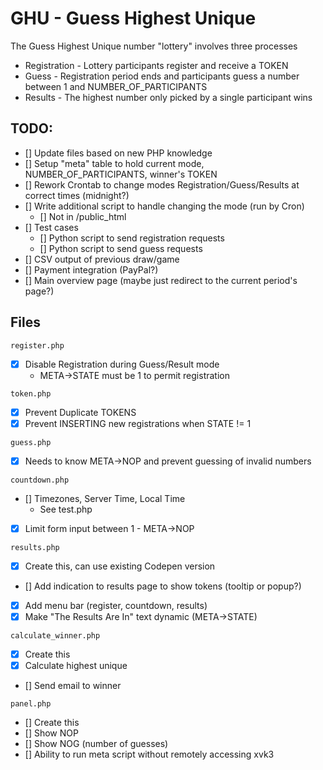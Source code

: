 # GHU - Guess Highest Unique

The Guess Highest Unique number "lottery" involves three processes
* Registration - Lottery participants register and receive a TOKEN
* Guess - Registration period ends and participants guess a number between 1 and NUMBER_OF_PARTICIPANTS
* Results - The highest number only picked by a single participant wins

## TODO:

 - [] Update files based on new PHP knowledge
 - [] Setup "meta" table to hold current mode, NUMBER_OF_PARTICIPANTS, winner's TOKEN
 - [] Rework Crontab to change modes Registration/Guess/Results at correct times (midnight?)
 - [] Write additional script to handle changing the mode (run by Cron)
    - []  Not in /public_html
 - [] Test cases
    - []  Python script to send registration requests
    - [] Python script to send guess requests
 - [] CSV output of previous draw/game
 - [] Payment integration (PayPal?)
 - [] Main overview page (maybe just redirect to the current period's page?)

## Files

```
register.php
```
 - [x] Disable Registration during Guess/Result mode
    - META->STATE must be 1 to permit registration

```
token.php
```
 - [x] Prevent Duplicate TOKENS
 - [x] Prevent INSERTING new registrations when STATE != 1

```
guess.php
```
 - [x] Needs to know META->NOP and prevent guessing of invalid numbers

```
countdown.php
```
 - [] Timezones, Server Time, Local Time
    - See test.php
 - [x] Limit form input between 1 - META->NOP

```
results.php
```
 - [x] Create this, can use existing Codepen version
 - [] Add indication to results page to show tokens (tooltip or popup?)
 - [x] Add menu bar (register, countdown, results)
 - [x] Make "The Results Are In" text dynamic (META->STATE)

```
calculate_winner.php
````
 - [x] Create this
 - [x] Calculate highest unique
 - [] Send email to winner

```
panel.php
```
 - [] Create this
 - [] Show NOP
 - [] Show NOG (number of guesses)
 - [] Ability to run meta script without remotely accessing xvk3
